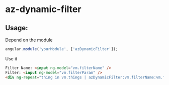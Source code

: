 # az-dynamic-filter

## Usage:

Depend on the module

```javascript
angular.module('yourModule', ['azDynamicFilter']);
```

Use it

```html
Filter Name: <input ng-model="vm.filterName" />
Filter: <input ng-model="vm.filterParam" />
<div ng-repeat="thing in vm.things | azDynamicFilter:vm.filterName:vm.filterParam>{{thing}}</div>
```
